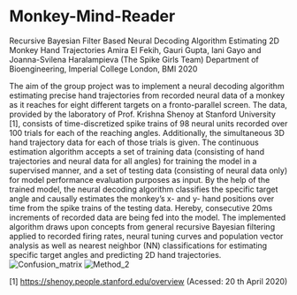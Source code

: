 # Monkey-Mind-Reader
Recursive Bayesian Filter Based Neural Decoding Algorithm Estimating 2D Monkey Hand Trajectories Amira El Fekih, Gauri Gupta, Iani Gayo and Joanna-Svilena Haralampieva (The Spike Girls Team) Department of Bioengineering, Imperial College London, BMI 2020

The aim of the group project was to implement a neural
decoding algorithm estimating precise hand trajectories from
recorded neural data of a monkey as it reaches for eight different
targets on a fronto-parallel screen. The data, provided by the
laboratory of Prof. Krishna Shenoy at Stanford University [1],
consists of time-discretized spike trains of 98 neural units
recorded over 100 trials for each of the reaching angles.
Additionally, the simultaneous 3D hand trajectory data for each
of those trials is given.
The continuous estimation algorithm accepts a set of training
data (consisting of hand trajectories and neural data for all
angles) for training the model in a supervised manner, and a set
of testing data (consisting of neural data only) for model
performance evaluation purposes as input. By the help of the
trained model, the neural decoding algorithm classifies the
specific target angle and causally estimates the monkey’s x- and
y- hand positions over time from the spike trains of the testing
data. Hereby, consecutive 20ms increments of recorded data are
being fed into the model.
The implemented algorithm draws upon concepts from
general recursive Bayesian filtering applied to recorded firing
rates, neural tuning curves and population vector analysis as well
as nearest neighbor (NN) classifications for estimating specific
target angles and predicting 2D hand trajectories.
![Confusion_matrix](https://user-images.githubusercontent.com/44643180/110509290-dabd8e80-80f9-11eb-84fa-6a4f9fd73398.png)
![Method_2](https://user-images.githubusercontent.com/44643180/110509356-ed37c800-80f9-11eb-81ce-b6dfdbe793b2.png)



[1] https://shenoy.people.stanford.edu/overview
(Acessed: 20 th April 2020)
